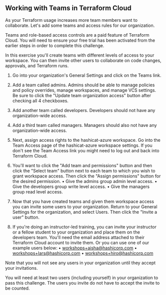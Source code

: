 ## Working with Teams in Terraform Cloud

As your Terraform usage increases more team members want to collaborate. Let's add some teams and access rules for our organization.

Teams and role-based access controls are a paid feature of Terraform Cloud. You will need to ensure your free trial has been activated from the earlier steps in order to complete this challenge.

In this exercise you'll create teams with different levels of access to your workspace. You can then invite other users to collaborate on code changes, approvals, and Terraform runs.

1.	Go into your organization's General Settings and click on the Teams link.

2.	Add a team called admins. Admins should be able to manage policies and policy overrides, manage workspaces, and manage VCS settings. Be sure to click the "Update team organization access" button after checking all 4 checkboxes.

3.	Add another team called developers. Developers should not have any organization-wide access.

4.	Add a third team called managers. Managers should also not have any organization-wide access.

5. Next, assign access rights to the hashicat-azure workspace. Go into the Team Access page of the hashicat-azure workspace settings. If you don't see the Team Access link you might need to log out and back into Terraform Cloud.

6. You'll want to click the "Add team and permissions" button and then click the "Select team" button next to each team to which you wish to grant workspace access. Then click the "Assign permissions" button for the desired permission.
•	Give the admins group admin level access.
•	Give the developers group write level access.
•	Give the managers group read level access.

7. Now that you have created teams and given them workspace access you can invite some users to your organization. Return to your General Settings for the organization, and select Users. Then click the "Invite a user" button.

8. If you're doing an instructor-led training, you can invite your instructor or a fellow student to your organization and place them on the developers team. You'll need the email address attached to their Terraform Cloud account to invite them.
Or you can use one of our example users below:
•	workshops+aisha@hashicorp.com
•	workshops+lars@hashicorp.com
•	workshops+hiro@hashicorp.com

Note that you will not see any users in your organization until they accept your invitations.

You will need at least two users (including yourself) in your organization to pass this challenge. The users you invite do not have to accept the invite to be counted.
